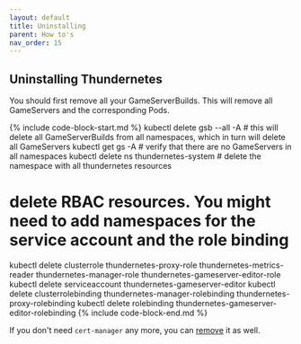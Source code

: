 ```yaml
---
layout: default
title: Uninstalling
parent: How to's
nav_order: 15
---
```


## Uninstalling Thundernetes

You should first remove all your GameServerBuilds. This will remove all GameServers and the corresponding Pods.

{% include code-block-start.md %}
kubectl delete gsb --all -A # this will delete all GameServerBuilds from all namespaces, which in turn will delete all GameServers
kubectl get gs -A # verify that there are no GameServers in all namespaces
kubectl delete ns thundernetes-system # delete the namespace with all thundernetes resources
# delete RBAC resources. You might need to add namespaces for the service account and the role binding
kubectl delete clusterrole thundernetes-proxy-role thundernetes-metrics-reader thundernetes-manager-role thundernetes-gameserver-editor-role
kubectl delete serviceaccount thundernetes-gameserver-editor
kubectl delete clusterrolebinding thundernetes-manager-rolebinding thundernetes-proxy-rolebinding
kubectl delete rolebinding thundernetes-gameserver-editor-rolebinding
{% include code-block-end.md %}

If you don't need `cert-manager` any more, you can [remove](https://cert-manager.io/docs/installation/kubectl/#uninstalling) it as well.
